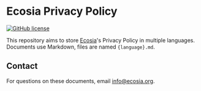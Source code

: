 # Ecosia Privacy Policy 
[![GitHub license](https://img.shields.io/badge/License-CC%20BY--NC--ND%204.0-yellow.svg)](https://github.com/ecosia/ecosia-privacy-policy/blob/master/LICENSE)

This repository aims to store [Ecosia](https://www.ecosia.org)'s Privacy Policy in multiple languages. Documents use Markdown, files are named `{language}.md`.

## Contact

For questions on these documents, email [info@ecosia.org](mailto:info@ecosia.org).
